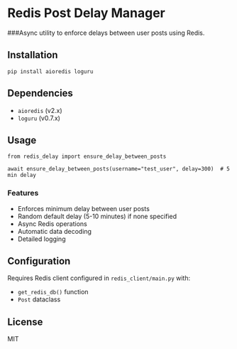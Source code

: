 # Redis Post Delay Manager

###Async utility to enforce delays between user posts using Redis.

## Installation

```
pip install aioredis loguru
```

## Dependencies
- `aioredis` (v2.x)
- `loguru` (v0.7.x)

## Usage

```
from redis_delay import ensure_delay_between_posts

await ensure_delay_between_posts(username="test_user", delay=300)  # 5 min delay
```

### Features
- Enforces minimum delay between user posts
- Random default delay (5-10 minutes) if none specified
- Async Redis operations
- Automatic data decoding
- Detailed logging

## Configuration
Requires Redis client configured in `redis_client/main.py` with:
- `get_redis_db()` function
- `Post` dataclass

## License
MIT
